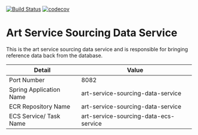 [![Build Status](https://travis-ci.com/JamesCollerton/Art_Service_Sourcing_Data_Service.svg?token=KdiR1xs9jsHVYsSCNwx4&branch=master)](https://travis-ci.com/JamesCollerton/Art_Service_Sourcing_Data_Service)
[![codecov](https://codecov.io/gh/JamesCollerton/Art_Service_Sourcing_Data_Service/branch/master/graph/badge.svg?token=CB1mi1isXx)](https://codecov.io/gh/JamesCollerton/Art_Service_Sourcing_Data_Service)

# Art Service Sourcing Data Service

This is the art service sourcing data service and is responsible for bringing reference data back from the database.

Detail | Value
------------ | -------------
Port Number | 8082
Spring Application Name | art-service-sourcing-data-service
ECR Repository Name | art-service-sourcing-data-service
ECS Service/ Task Name | art-service-sourcing-data-ecs-service
